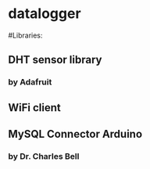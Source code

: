 # datalogger
#Libraries:
##  DHT sensor library​
###    by Adafruit​

##  WiFi client​

##  MySQL Connector Arduino​
###    by Dr. Charles Bell
